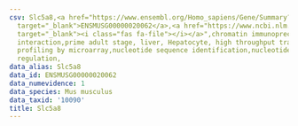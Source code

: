 ```yaml
---
csv: Slc5a8,<a href="https://www.ensembl.org/Homo_sapiens/Gene/Summary?db=core;g=ENSMUSG00000020062"
  target="_blank">ENSMUSG00000020062</a>,<a href="https://www.ncbi.nlm.nih.gov/pubmed/23834426"
  target="_blank"><i class="fas fa-file"></i></a>",chromatin immunoprecipitation assay,direct
  interaction,prime adult stage, liver, Hepatocyte, high throughput transcription
  profiling by microarray,nucleotide sequence identification,nucleotide sequence identification,transcriptional
  regulation,
data_alias: Slc5a8
data_id: ENSMUSG00000020062
data_numevidence: 1
data_species: Mus musculus
data_taxid: '10090'
title: Slc5a8
---
```

